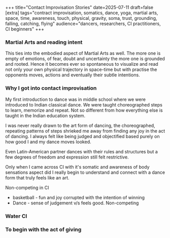 +++
title="Contact Improvisation Stories"
date=2025-07-11
draft=false
[extra]
tags="contract improvisation, somatics, dance, yoga, martial arts, space, time, awareness, touch, physical, gravity, soma, trust, grounding, falling, catching, flying"
audience="dancers, researchers, CI practitioners, CI beginners"
+++

### Martial Arts and reading intent

This ties into the embodied aspect of Martial Arts as well. The more one is
empty of emotions, of fear, doubt and uncertainty the more one is grounded and
rooted. Hence it becomes ever so spontaneous to visualize and read not only
your own physical trajectory in space-time but with practise the opponents
moves, actions and eventually their subtle intentions.

###  Why I got into contact improvisation

My first introduction to dance was in middle school where we were introduced
to Indian classical dance. We were taught choreographed steps to learn,
memorize and repeat. Not so different from how everything else is taught in
the Indian education system.

I was never really drawn to the art form of dancing, the choreographed,
repeating patterns of steps shrieked me away from finding any joy in the act
of dancing. I always felt like being judged and objectified based purely on
how good I and my dance moves looked.

Even Latin-American partner dances with their rules and structures but a few
degrees of freedom and expression still felt restrictive.

Only when I came across CI with it's somatic and awareness of body sensations
aspect did I really begin to understand and connect with a dance form that
truly feels like an art.

Non-competing in CI
* basketball - fun and joy corrupted with the intention of winning
* Dance - sense of judgement v/s feels good. Non-competing

### Water CI

### To begin with the act of giving
